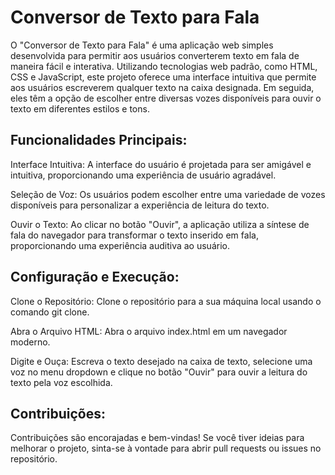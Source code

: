 # Conversor de Texto para Fala


O "Conversor de Texto para Fala" é uma aplicação web simples desenvolvida para permitir aos usuários converterem texto em fala de maneira fácil e interativa. Utilizando tecnologias web padrão, como HTML, CSS e JavaScript, este projeto oferece uma interface intuitiva que permite aos usuários escreverem qualquer texto na caixa designada. Em seguida, eles têm a opção de escolher entre diversas vozes disponíveis para ouvir o texto em diferentes estilos e tons.


## Funcionalidades Principais:

Interface Intuitiva: A interface do usuário é projetada para ser amigável e intuitiva, proporcionando uma experiência de usuário agradável.

Seleção de Voz: Os usuários podem escolher entre uma variedade de vozes disponíveis para personalizar a experiência de leitura do texto.

Ouvir o Texto: Ao clicar no botão "Ouvir", a aplicação utiliza a síntese de fala do navegador para transformar o texto inserido em fala, proporcionando uma experiência auditiva ao usuário.

## Configuração e Execução:

Clone o Repositório: Clone o repositório para a sua máquina local usando o comando git clone.

Abra o Arquivo HTML: Abra o arquivo index.html em um navegador moderno.

Digite e Ouça: Escreva o texto desejado na caixa de texto, selecione uma voz no menu dropdown e clique no botão "Ouvir" para ouvir a leitura do texto pela voz escolhida.

## Contribuições:

Contribuições são encorajadas e bem-vindas! Se você tiver ideias para melhorar o projeto, sinta-se à vontade para abrir pull requests ou issues no repositório.
